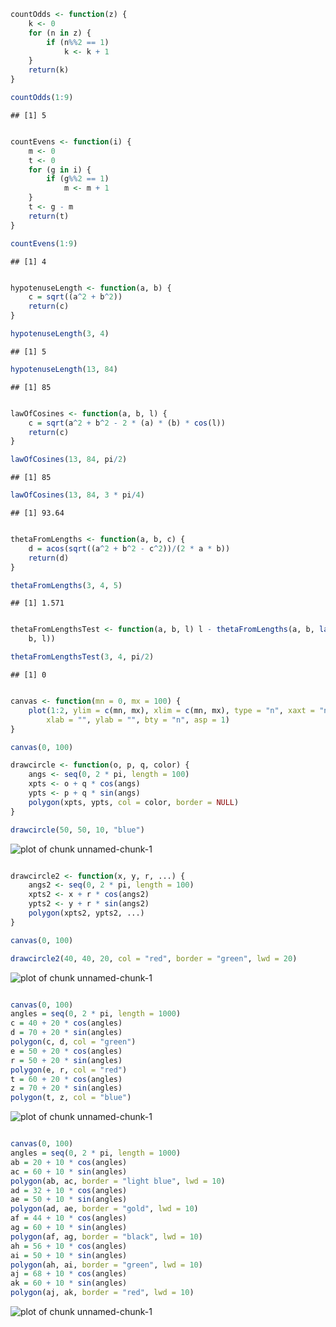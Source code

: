 
```r
countOdds <- function(z) {
    k <- 0
    for (n in z) {
        if (n%%2 == 1) 
            k <- k + 1
    }
    return(k)
}

countOdds(1:9)
```

```
## [1] 5
```

```r

countEvens <- function(i) {
    m <- 0
    t <- 0
    for (g in i) {
        if (g%%2 == 1) 
            m <- m + 1
    }
    t <- g - m
    return(t)
}

countEvens(1:9)
```

```
## [1] 4
```

```r

hypotenuseLength <- function(a, b) {
    c = sqrt((a^2 + b^2))
    return(c)
}

hypotenuseLength(3, 4)
```

```
## [1] 5
```

```r
hypotenuseLength(13, 84)
```

```
## [1] 85
```

```r

lawOfCosines <- function(a, b, l) {
    c = sqrt(a^2 + b^2 - 2 * (a) * (b) * cos(l))
    return(c)
}

lawOfCosines(13, 84, pi/2)
```

```
## [1] 85
```

```r
lawOfCosines(13, 84, 3 * pi/4)
```

```
## [1] 93.64
```

```r

thetaFromLengths <- function(a, b, c) {
    d = acos(sqrt((a^2 + b^2 - c^2))/(2 * a * b))
    return(d)
}

thetaFromLengths(3, 4, 5)
```

```
## [1] 1.571
```

```r

thetaFromLengthsTest <- function(a, b, l) l - thetaFromLengths(a, b, lawOfCosines(a, 
    b, l))

thetaFromLengthsTest(3, 4, pi/2)
```

```
## [1] 0
```

```r

canvas <- function(mn = 0, mx = 100) {
    plot(1:2, ylim = c(mn, mx), xlim = c(mn, mx), type = "n", xaxt = "n", yaxt = "n", 
        xlab = "", ylab = "", bty = "n", asp = 1)
}

canvas(0, 100)

drawcircle <- function(o, p, q, color) {
    angs <- seq(0, 2 * pi, length = 100)
    xpts <- o + q * cos(angs)
    ypts <- p + q * sin(angs)
    polygon(xpts, ypts, col = color, border = NULL)
}

drawcircle(50, 50, 10, "blue")
```

![plot of chunk unnamed-chunk-1](figure/unnamed-chunk-11.png) 

```r

drawcircle2 <- function(x, y, r, ...) {
    angs2 <- seq(0, 2 * pi, length = 100)
    xpts2 <- x + r * cos(angs2)
    ypts2 <- y + r * sin(angs2)
    polygon(xpts2, ypts2, ...)
}

canvas(0, 100)

drawcircle2(40, 40, 20, col = "red", border = "green", lwd = 20)
```

![plot of chunk unnamed-chunk-1](figure/unnamed-chunk-12.png) 

```r

canvas(0, 100)
angles = seq(0, 2 * pi, length = 1000)
c = 40 + 20 * cos(angles)
d = 70 + 20 * sin(angles)
polygon(c, d, col = "green")
e = 50 + 20 * cos(angles)
r = 50 + 20 * sin(angles)
polygon(e, r, col = "red")
t = 60 + 20 * cos(angles)
z = 70 + 20 * sin(angles)
polygon(t, z, col = "blue")
```

![plot of chunk unnamed-chunk-1](figure/unnamed-chunk-13.png) 

```r

canvas(0, 100)
angles = seq(0, 2 * pi, length = 1000)
ab = 20 + 10 * cos(angles)
ac = 60 + 10 * sin(angles)
polygon(ab, ac, border = "light blue", lwd = 10)
ad = 32 + 10 * cos(angles)
ae = 50 + 10 * sin(angles)
polygon(ad, ae, border = "gold", lwd = 10)
af = 44 + 10 * cos(angles)
ag = 60 + 10 * sin(angles)
polygon(af, ag, border = "black", lwd = 10)
ah = 56 + 10 * cos(angles)
ai = 50 + 10 * sin(angles)
polygon(ah, ai, border = "green", lwd = 10)
aj = 68 + 10 * cos(angles)
ak = 60 + 10 * sin(angles)
polygon(aj, ak, border = "red", lwd = 10)
```

![plot of chunk unnamed-chunk-1](figure/unnamed-chunk-14.png) 

